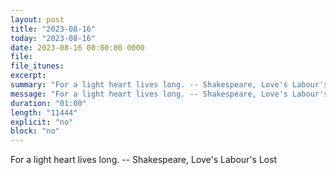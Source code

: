 ```yaml
---
layout: post
title: "2023-08-16"
today: "2023-08-16"
date: 2023-08-16 00:00:00 0000
file:
file_itunes:
excerpt:
summary: "For a light heart lives long. -- Shakespeare, Love's Labour's Lost "
message: "For a light heart lives long. -- Shakespeare, Love's Labour's Lost "
duration: "01:00"
length: "11444"
explicit: "no"
block: "no"
---
```

For a light heart lives long. -- Shakespeare, Love's Labour's Lost 

